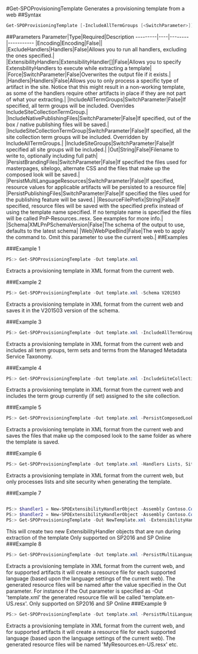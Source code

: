 #Get-SPOProvisioningTemplate
Generates a provisioning template from a web
##Syntax
```powershell
Get-SPOProvisioningTemplate [-IncludeAllTermGroups [<SwitchParameter>]] [-IncludeSiteCollectionTermGroup [<SwitchParameter>]] [-IncludeSiteGroups [<SwitchParameter>]] [-PersistBrandingFiles [<SwitchParameter>]] [-PersistPublishingFiles [<SwitchParameter>]] [-IncludeNativePublishingFiles [<SwitchParameter>]] [-PersistMultiLanguageResources [<SwitchParameter>]] [-ResourceFilePrefix <String>] [-Handlers <Handlers>] [-ExcludeHandlers <Handlers>] [-ExtensibilityHandlers <ExtensibilityHandler[]>] [-Force [<SwitchParameter>]] [-Encoding <Encoding>] [-Web <WebPipeBind>] [-Out <String>] [-Schema <XMLPnPSchemaVersion>]
```


##Parameters
Parameter|Type|Required|Description
---------|----|--------|-----------
|Encoding|Encoding|False||
|ExcludeHandlers|Handlers|False|Allows you to run all handlers, excluding the ones specified.|
|ExtensibilityHandlers|ExtensibilityHandler[]|False|Allows you to specify ExtensbilityHandlers to execute while extracting a template|
|Force|SwitchParameter|False|Overwrites the output file if it exists.|
|Handlers|Handlers|False|Allows you to only process a specific type of artifact in the site. Notice that this might result in a non-working template, as some of the handlers require other artifacts in place if they are not part of what your extracting.|
|IncludeAllTermGroups|SwitchParameter|False|If specified, all term groups will be included. Overrides IncludeSiteCollectionTermGroup.|
|IncludeNativePublishingFiles|SwitchParameter|False|If specified, out of the box / native publishing files will be saved.|
|IncludeSiteCollectionTermGroup|SwitchParameter|False|If specified, all the site collection term groups will be included. Overridden by IncludeAllTermGroups.|
|IncludeSiteGroups|SwitchParameter|False|If specified all site groups will be included.|
|Out|String|False|Filename to write to, optionally including full path|
|PersistBrandingFiles|SwitchParameter|False|If specified the files used for masterpages, sitelogo, alternate CSS and the files that make up the composed look will be saved.|
|PersistMultiLanguageResources|SwitchParameter|False|If specified, resource values for applicable artifacts will be persisted to a resource file|
|PersistPublishingFiles|SwitchParameter|False|If specified the files used for the publishing feature will be saved.|
|ResourceFilePrefix|String|False|If specified, resource files will be saved with the specified prefix instead of using the template name specified. If no template name is specified the files will be called PnP-Resources.<language>.resx. See examples for more info.|
|Schema|XMLPnPSchemaVersion|False|The schema of the output to use, defaults to the latest schema|
|Web|WebPipeBind|False|The web to apply the command to. Omit this parameter to use the current web.|
##Examples

###Example 1
```powershell
PS:> Get-SPOProvisioningTemplate -Out template.xml
```
Extracts a provisioning template in XML format from the current web.

###Example 2
```powershell
PS:> Get-SPOProvisioningTemplate -Out template.xml -Schema V201503
```
Extracts a provisioning template in XML format from the current web and saves it in the V201503 version of the schema.

###Example 3
```powershell
PS:> Get-SPOProvisioningTemplate -Out template.xml -IncludeAllTermGroups
```
Extracts a provisioning template in XML format from the current web and includes all term groups, term sets and terms from the Managed Metadata Service Taxonomy.

###Example 4
```powershell
PS:> Get-SPOProvisioningTemplate -Out template.xml -IncludeSiteCollectionTermGroup
```
Extracts a provisioning template in XML format from the current web and includes the term group currently (if set) assigned to the site collection.

###Example 5
```powershell
PS:> Get-SPOProvisioningTemplate -Out template.xml -PersistComposedLookFiles
```
Extracts a provisioning template in XML format from the current web and saves the files that make up the composed look to the same folder as where the template is saved.

###Example 6
```powershell
PS:> Get-SPOProvisioningTemplate -Out template.xml -Handlers Lists, SiteSecurity
```
Extracts a provisioning template in XML format from the current web, but only processes lists and site security when generating the template.

###Example 7
```powershell

PS:> $handler1 = New-SPOExtensibilityHandlerObject -Assembly Contoso.Core.Handlers -Type Contoso.Core.Handlers.MyExtensibilityHandler1
PS:> $handler2 = New-SPOExtensibilityHandlerObject -Assembly Contoso.Core.Handlers -Type Contoso.Core.Handlers.MyExtensibilityHandler1
PS:> Get-SPOProvisioningTemplate -Out NewTemplate.xml -ExtensibilityHandlers $handler1,$handler2
```
This will create two new ExtensibilityHandler objects that are run during extraction of the template
Only supported on SP2016 and SP Online
###Example 8
```powershell
PS:> Get-SPOProvisioningTemplate -Out template.xml -PersistMultiLanguageResources
```
Extracts a provisioning template in XML format from the current web, and for supported artifacts it will create a resource file for each supported language (based upon the language settings of the current web). The generated resource files will be named after the value specified in the Out parameter. For instance if the Out parameter is specified as -Out 'template.xml' the generated resource file will be called 'template.en-US.resx'.
Only supported on SP2016 and SP Online
###Example 9
```powershell
PS:> Get-SPOProvisioningTemplate -Out template.xml -PersistMultiLanguageResources -ResourceFilePrefix MyResources
```
Extracts a provisioning template in XML format from the current web, and for supported artifacts it will create a resource file for each supported language (based upon the language settings of the current web). The generated resource files will be named 'MyResources.en-US.resx' etc.
